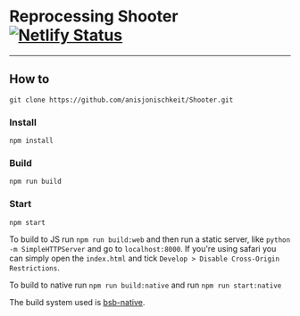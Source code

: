 # Reprocessing Shooter [![Netlify Status](https://api.netlify.com/api/v1/badges/d91b0b5d-ead3-4081-a759-7880199f04ef/deploy-status)](https://app.netlify.com/sites/determined-haibt-e6bd07/deploys)

---

## How to

```
git clone https://github.com/anisjonischkeit/Shooter.git
```

### Install

```
npm install
```

### Build

```
npm run build
```

### Start

```
npm start
```

To build to JS run `npm run build:web` and then run a static server, like `python -m SimpleHTTPServer` and go to `localhost:8000`. If you're using safari you can simply open the `index.html` and tick `Develop > Disable Cross-Origin Restrictions`.

To build to native run `npm run build:native` and run `npm run start:native`

The build system used is [bsb-native](https://github.com/bsansouci/bucklescript).
